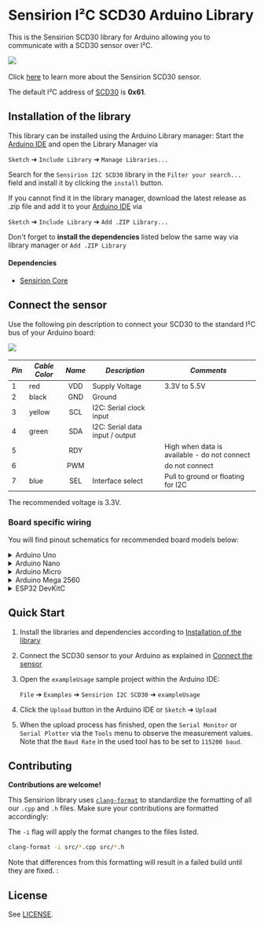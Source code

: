 # Sensirion I²C SCD30 Arduino Library

This is the Sensirion SCD30 library for Arduino allowing you to
communicate with a SCD30 sensor
over I²C.

<img src="images/sensor_scd30_image.jpg" width="300px">

Click [here](https://sensirion.com/products/catalog/SCD30/) to learn more about the Sensirion SCD30 sensor.



The default I²C address of [SCD30](https://sensirion.com/products/catalog/SCD30/) is **0x61**.



## Installation of the library

This library can be installed using the Arduino Library manager:
Start the [Arduino IDE](http://www.arduino.cc/en/main/software) and open
the Library Manager via

`Sketch` ➔ `Include Library` ➔ `Manage Libraries...`

Search for the `Sensirion I2C SCD30` library in the `Filter
your search...` field and install it by clicking the `install` button.

If you cannot find it in the library manager, download the latest release as .zip file
and add it to your [Arduino IDE](http://www.arduino.cc/en/main/software) via

`Sketch` ➔ `Include Library` ➔ `Add .ZIP Library...`

Don't forget to **install the dependencies** listed below the same way via library
manager or `Add .ZIP Library`

#### Dependencies
* [Sensirion Core](https://github.com/Sensirion/arduino-core)

## Connect the sensor

Use the following pin description to connect your SCD30 to the standard I²C bus of your Arduino board:

<img src="images/scd30_pinout.jpg" width="300px">

| *Pin* | *Cable Color* | *Name* | *Description*  | *Comments* |
|-------|---------------|:------:|----------------|------------|
| 1 | red | VDD | Supply Voltage | 3.3V to 5.5V
| 2 | black | GND | Ground |
| 3 | yellow | SCL | I2C: Serial clock input |
| 4 | green | SDA | I2C: Serial data input / output |
| 5 |  | RDY |  | High when data is available - do not connect
| 6 |  | PWM |  | do not connect
| 7 | blue | SEL | Interface select | Pull to ground or floating for I2C




The recommended voltage is 3.3V.

### Board specific wiring
You will find pinout schematics for recommended board models below:



<details><summary>Arduino Uno</summary>
<p>

| *SCD30* | *SCD30 Pin* | *Cable Color* | *Board Pin* |
| :---: | --- | --- | --- |
| VDD | 1 | red | 3.3V |
| GND | 2 | black | GND |
| SCL | 3 | yellow | D19/SCL |
| SDA | 4 | green | D18/SDA |
| RDY | 5 |  |  |
| PWM | 6 |  |  |
| SEL | 7 | blue | GND |



<img src="images/Arduino-Uno-Rev3-i2c-pinout-3.3V-SEL.png" width="600px">
</p>
</details>




<details><summary>Arduino Nano</summary>
<p>

| *SCD30* | *SCD30 Pin* | *Cable Color* | *Board Pin* |
| :---: | --- | --- | --- |
| VDD | 1 | red | 3.3V |
| GND | 2 | black | GND |
| SCL | 3 | yellow | A5 |
| SDA | 4 | green | A4 |
| RDY | 5 |  |  |
| PWM | 6 |  |  |
| SEL | 7 | blue | GND |



<img src="images/Arduino-Nano-i2c-pinout-3.3V-SEL.png" width="600px">
</p>
</details>




<details><summary>Arduino Micro</summary>
<p>

| *SCD30* | *SCD30 Pin* | *Cable Color* | *Board Pin* |
| :---: | --- | --- | --- |
| VDD | 1 | red | 3.3V |
| GND | 2 | black | GND |
| SCL | 3 | yellow | ~D3/SCL |
| SDA | 4 | green | D2/SDA |
| RDY | 5 |  |  |
| PWM | 6 |  |  |
| SEL | 7 | blue | GND |



<img src="images/Arduino-Micro-i2c-pinout-3.3V-SEL.png" width="600px">
</p>
</details>




<details><summary>Arduino Mega 2560</summary>
<p>

| *SCD30* | *SCD30 Pin* | *Cable Color* | *Board Pin* |
| :---: | --- | --- | --- |
| VDD | 1 | red | 3.3V |
| GND | 2 | black | GND |
| SCL | 3 | yellow | D21/SCL |
| SDA | 4 | green | D20/SDA |
| RDY | 5 |  |  |
| PWM | 6 |  |  |
| SEL | 7 | blue | GND |



<img src="images/Arduino-Mega-2560-Rev3-i2c-pinout-3.3V-SEL.png" width="600px">
</p>
</details>




<details><summary>ESP32 DevKitC</summary>
<p>

| *SCD30* | *SCD30 Pin* | *Cable Color* | *Board Pin* |
| :---: | --- | --- | --- |
| VDD | 1 | red | 3V3 |
| GND | 2 | black | GND |
| SCL | 3 | yellow | GPIO 22 |
| SDA | 4 | green | GPIO 21 |
| RDY | 5 |  |  |
| PWM | 6 |  |  |
| SEL | 7 | blue | GND |



<img src="images/esp32-devkitc-i2c-pinout-3.3V-SEL.png" width="600px">
</p>
</details>



## Quick Start

1. Install the libraries and dependencies according to [Installation of the library](#installation-of-the-library)

2. Connect the SCD30 sensor to your Arduino as explained in [Connect the sensor](#connect-the-sensor)

3. Open the `exampleUsage` sample project within the Arduino IDE:

   `File` ➔ `Examples` ➔ `Sensirion I2C SCD30` ➔ `exampleUsage`



5. Click the `Upload` button in the Arduino IDE or `Sketch` ➔ `Upload`

4. When the upload process has finished, open the `Serial Monitor` or `Serial
   Plotter` via the `Tools` menu to observe the measurement values. Note that
   the `Baud Rate` in the used tool has to be set to `115200 baud`.

## Contributing

**Contributions are welcome!**

This Sensirion library uses
[`clang-format`](https://releases.llvm.org/download.html) to standardize the
formatting of all our `.cpp` and `.h` files. Make sure your contributions are
formatted accordingly:

The `-i` flag will apply the format changes to the files listed.

```bash
clang-format -i src/*.cpp src/*.h
```

Note that differences from this formatting will result in a failed build until
they are fixed.
:

## License

See [LICENSE](LICENSE).
